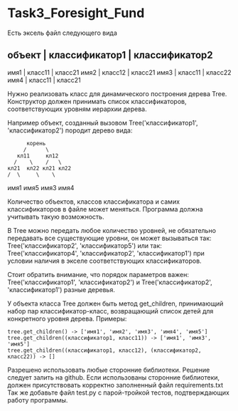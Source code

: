 # Task3_Foresight_Fund
Есть эксель файл следующего вида

 объект | классификатор1 | классификатор2 
------------------------------------------
 имя1   | класс11        | класс21
 имя2   | класс12        | класс21
 имя3   | класс11        | класс22
 имя4   | класс11        | класс21


Нужно реализовать класс для динамического построения дерева Tree. Конструктор должен принимать список
классификаторов, соответствующих уровням иерархии дерева.

Например объект, созданный вызовом Tree('классификатор1', 'классификатор2') породит дерево вида:

          корень
         /      \
       кл11     кл12
      /    \    /   \
    кл21  кл22 кл21 кл22
    /  \     \    \
  имя1 имя5  имя3 имя4


Количество объектов, классов классификатора и самих классификаторов в файле может меняться.
Программа должна учитывать такую возможность. 


В Tree можно передать любое количество уровней, не обязательно передавать все существующие уровни, он может вызываться так:
    Tree('классификатор2', 'классификатор5')
или так:
    Tree('классификатор4', 'классификатор2', 'классификатор1')
при условии наличия в экселе соответствующих классификаторов.


Стоит обратить внимание, что порядок параметров важен:
    Tree('классификатор1', 'классификатор2')
и
    Tree('классификатор2', 'классификатор1')
разные деревья.


У объекта класса Tree должен быть метод get_children, принимающий набор пар классификатор-класс,
возвращающий список детей для конкретного уровня дерева. Примеры:

    tree.get_children() -> ['имя1', 'имя2', 'имя3', 'имя4', 'имя5']
    tree.get_children((классификатор1, класс11)) -> ['имя1', 'имя3', 'имя5']
    tree.get_children((классификатор1, класс12), (классификатор2, класс22)) -> []

Разрешено использовать любые сторонние библиотеки.
Решение следует залить на github.
Если использованы сторонние библиотеки, должен присутствовать корректно заполненный файл requirements.txt
Так же добавьте файл test.py с парой-тройкой тестов, подтверждающих работу программы.
